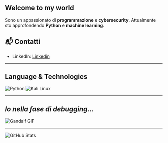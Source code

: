 ## Welcome to my world


Sono un appassionato di **programmazione** e **cybersecurity**. Attualmente sto approfondendo **Python** e **machine learning**.



## 📬 Contatti
- LinkedIn: [Linkedin]([link](https://www.linkedin.com/in/mattia-esposito-33744933a/))

---


## Language & Technologies
![Python](https://img.shields.io/badge/Python-3776AB?style=flat&logo=python&logoColor=white)
![Kali Linux](https://img.shields.io/badge/Kali%20Linux-557C88?style=flat&logo=kali-linux&logoColor=white)

---
*Io nella fase  di debugging...*
---

![Gandalf GIF](https://media1.tenor.com/m/H2GZj21Q91YAAAAC/gandalf-lord-of-the-rings.gif)


---
![GitHub Stats](https://github-readme-stats.vercel.app/api?username=mattiaesposito&show_icons=true&theme=radical)


